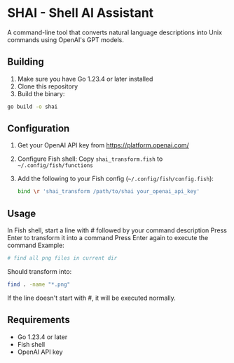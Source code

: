 # SHAI - Shell AI Assistant

A command-line tool that converts natural language descriptions into Unix commands using OpenAI's GPT models.

## Building

1. Make sure you have Go 1.23.4 or later installed
2. Clone this repository
3. Build the binary:

```sh
go build -o shai
```

## Configuration

1. Get your OpenAI API key from https://platform.openai.com/

2. Configure Fish shell:
   Copy `shai_transform.fish` to `~/.config/fish/functions`

3. Add the following to your Fish config (`~/.config/fish/config.fish`):

   ```sh
   bind \r 'shai_transform /path/to/shai your_openai_api_key'
   ```

## Usage

In Fish shell, start a line with # followed by your command description
Press Enter to transform it into a command
Press Enter again to execute the command
Example:

```sh
# find all png files in current dir
```

Should transform into:

```sh
find . -name "*.png"
```

If the line doesn't start with #, it will be executed normally.

## Requirements

* Go 1.23.4 or later
* Fish shell
* OpenAI API key